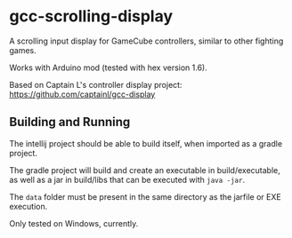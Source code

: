 # gcc-scrolling-display

A scrolling input display for GameCube controllers, similar to other fighting games.

Works with Arduino mod (tested with hex version 1.6).

Based on Captain L's controller display project: https://github.com/captainl/gcc-display

## Building and Running

The intellij project should be able to build itself, when imported as a gradle project.

The gradle project will build and create an executable in build/executable, as well as a jar in build/libs that can be executed with `java -jar`.

The `data` folder must be present in the same directory as the jarfile or EXE execution.

Only tested on Windows, currently.